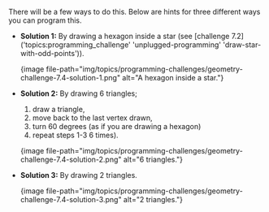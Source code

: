 There will be a few ways to do this. Below are hints for three different ways you can program this.

- **Solution 1:** By drawing a hexagon inside a star (see [challenge 7.2]('topics:programming_challenge' 'unplugged-programming' 'draw-star-with-odd-points')).
    
    {image file-path="img/topics/programming-challenges/geometry-challenge-7.4-solution-1.png" alt="A hexagon inside a star."}

- **Solution 2:** By drawing 6 triangles;
    
    1. draw a triangle,
    2. move back to the last vertex drawn,
    3. turn 60 degrees (as if you are drawing a hexagon)
    4. repeat steps 1-3 6 times).
    
    {image file-path="img/topics/programming-challenges/geometry-challenge-7.4-solution-2.png" alt="6 triangles."}

- **Solution 3:** By drawing 2 triangles.
    
    {image file-path="img/topics/programming-challenges/geometry-challenge-7.4-solution-3.png" alt="2 triangles."}